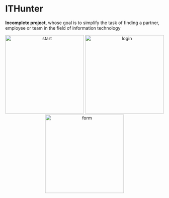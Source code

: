 # ITHunter
<b>Incomplete project</b>, whose goal is to simplify the task of finding a partner, employee or team in the field of information technology

<p align="center">
  <img src="https://github.com/Nortam/ITHunter/blob/master/Screenshots/01_start.jpg" width="250" title="start"/>
  <img src="https://github.com/Nortam/ITHunter/blob/master/Screenshots/02_log_in.jpg" width="250" title="login"/>
  <img src="https://github.com/Nortam/ITHunter/blob/master/Screenshots/05_form.jpg" width="250" title="form"/>
</p>
